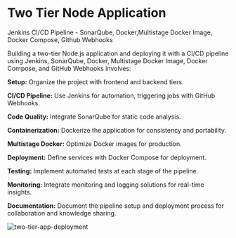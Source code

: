 # Two Tier Node Application

Jenkins CI/CD Pipeline - SonarQube, Docker,Multistage Docker Image, Docker Compose, Github Webhooks

Building a two-tier Node.js application and deploying it with a CI/CD pipeline using Jenkins, SonarQube, Docker, Multistage Docker Image, Docker Compose, and GitHub Webhooks involves:

**Setup:** Organize the project with frontend and backend tiers.

**CI/CD Pipeline:** Use Jenkins for automation, triggering jobs with GitHub Webhooks.

**Code Quality:** Integrate SonarQube for static code analysis.

**Containerization:** Dockerize the application for consistency and portability.

**Multistage Docker:** Optimize Docker images for production.

**Deployment:** Define services with Docker Compose for deployment.

**Testing:** Implement automated tests at each stage of the pipeline.

**Monitoring:** Integrate monitoring and logging solutions for real-time insights.

**Documentation:** Document the pipeline setup and deployment process for collaboration and knowledge sharing.



![two-tier-app-deployment](https://github.com/soumen321/two-tier-app-deployment/assets/2536037/6cb4e1d6-bb73-408f-a0ec-2ac88ad1415c)

